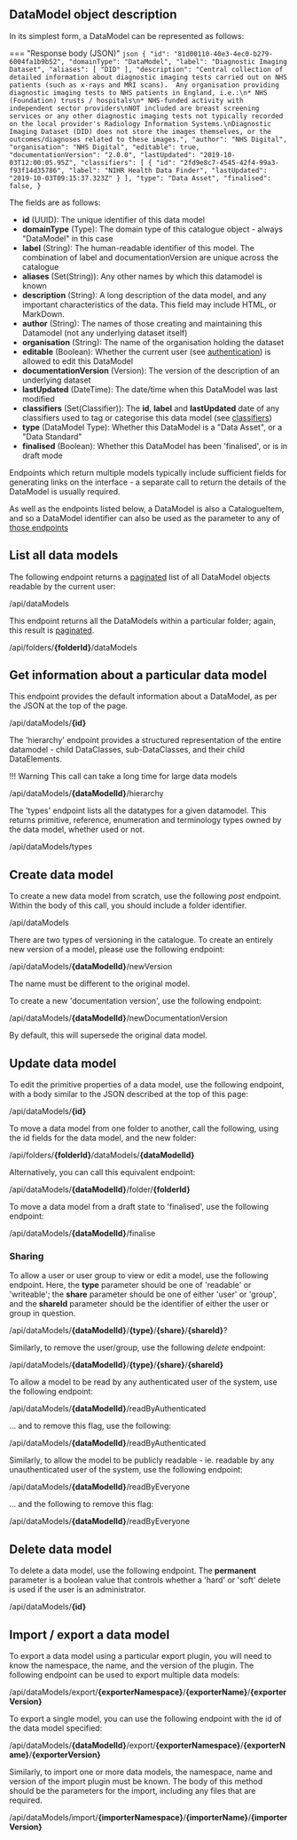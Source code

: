 ## DataModel object description

In its simplest form, a DataModel can be represented as follows:

=== "Response body (JSON)"
    ```json
    {
        "id": "81d00110-40e3-4ec0-b279-6004fa1b9b52",
        "domainType": "DataModel",
        "label": "Diagnostic Imaging Dataset",
        "aliases": [
            "DID"
        ],
        "description": "Central collection of detailed information about diagnostic imaging tests carried out on NHS patients (such as x-rays and MRI scans).  Any organisation providing diagnostic imaging tests to NHS patients in England, i.e.:\n* NHS (Foundation) trusts / hospitals\n* NHS-funded activity with independent sector providers\nNOT included are breast screening services or any other diagnostic imaging tests not typically recorded on the local provider's Radiology Information Systems.\nDiagnostic Imaging Dataset (DID) does not store the images themselves, or the outcomes/diagnoses related to these images.",
        "author": "NHS Digital",
        "organisation": "NHS Digital",
        "editable": true,
        "documentationVersion": "2.0.0",
        "lastUpdated": "2019-10-03T12:00:05.95Z",
        "classifiers": [
            {
                "id": "2fd9e8c7-4545-42f4-99a3-f93f14d35786",
                "label": "NIHR Health Data Finder",
                "lastUpdated": "2019-10-03T09:15:37.323Z"
            }
        ],
        "type": "Data Asset",
        "finalised": false,
    }
    ``` 

The fields are as follows:

- **id** (UUID): The unique identifier of this data model
- **domainType** (Type): The domain type of this catalogue object - always "DataModel" in this case
- **label** (String): The human-readable identifier of this model.  The combination of label and documentationVersion are unique across the catalogue
- **aliases** (Set(String)): Any other names by which this datamodel is known
- **description** (String): A long description of the data model, and any important characteristics of the data.  This field may include HTML, or 
MarkDown.
- **author** (String): The names of those creating and maintaining this Datamodel (not any underlying dataset itself)
- **organisation** (String): The name of the organisation holding the dataset
- **editable** (Boolean): Whether the current user (see [authentication](../authentication.md)) is allowed to edit this DataModel
- **documentationVersion** (Version): The version of the description of an underlying dataset
- **lastUpdated** (DateTime): The date/time when this DataModel was last modified
- **classifiers** (Set(Classifier)): The **id**, **label** and **lastUpdated** date of any classifiers used to tag or categorise this data model 
(see [classifiers](classifier.md))
- **type** (DataModel Type): Whether this DataModel is a "Data Asset", or a "Data Standard"
- **finalised** (Boolean): Whether this DataModel has been 'finalised', or is in draft mode

Endpoints which return multiple models typically include sufficient fields for generating links on the interface - a separate call to return the 
details of the DataModel is usually required. 

As well as the endpoints listed below, a DataModel is also a CatalogueItem, and so a DataModel identifier can also be used as the parameter to any 
of [those endpoints](catalogue-item.md)



## List all data models

The following endpoint returns a [paginated](../pagination.md) list of all DataModel objects readable by the current user:  

<endpoint class="get">/api/dataModels</endpoint>

This endpoint returns all the DataModels within a particular folder; again, this result is [paginated](../pagination.md).

<endpoint class="get">/api/folders/**{folderId}**/dataModels</endpoint>


## Get information about a particular data model

This endpoint provides the default information about a DataModel, as per the JSON at the top of the page.

<endpoint class="get">/api/dataModels/**{id}**</endpoint>

The 'hierarchy' endpoint provides a structured representation of the entire datamodel - child DataClasses, sub-DataClasses, and their child
 DataElements.   

!!! Warning 
    This call can take a long time for large data models

<endpoint class="get">/api/dataModels/**{dataModelId}**/hierarchy</endpoint>

The 'types' endpoint lists all the datatypes for a given datamodel.  This returns primitive, reference, enumeration and terminology types owned by
 the data model, whether used or not.

<endpoint class="get">/api/dataModels/types</endpoint>

## Create data model

To create a new data model from scratch, use the following _post_ endpoint.  Within the body of this call, you should include a folder identifier.

<endpoint class="post">/api/dataModels</endpoint>

There are two types of versioning in the catalogue.  To create an entirely new version of a model, please use the following endpoint:

<endpoint class="put">/api/dataModels/**{dataModelId}**/newVersion</endpoint>

The name must be different to the original model.

To create a new 'documentation version', use the following endpoint:

<endpoint class="put">/api/dataModels/**{dataModelId}**/newDocumentationVersion</endpoint>

By default, this will supersede the original data model.


## Update data model

To edit the primitive properties of a data model, use the following endpoint, with a body similar to the JSON described at the top of this page:

<endpoint class="put">/api/dataModels/**{id}**</endpoint>

To move a data model from one folder to another, call the following, using the id fields for the data model, and the new folder:

<endpoint class="put">/api/folders/**{folderId}**/dataModels/**{dataModelId}**</endpoint>

Alternatively, you can call this equivalent endpoint:

<endpoint class="put">/api/dataModels/**{dataModelId}**/folder/**{folderId}**</endpoint>

To move a data model from a draft state to 'finalised', use the following endpoint:

<endpoint class="put">/api/dataModels/**{dataModelId}**/finalise</endpoint>

### Sharing

To allow a user or user group to view or edit a model, use the following endpoint.  Here, the **type** parameter should be one of 'readable' or
 'writeable'; the **share** parameter should be one of either 'user' or 'group', and the **shareId** parameter should be the identifier of either
  the user or group in question.
     
<endpoint class="put">/api/dataModels/**{dataModelId}**/**{type}**/**{share}**/**{shareId}**?</endpoint>

Similarly, to remove the user/group, use the following _delete_ endpoint:

<endpoint class="delete">/api/dataModels/**{dataModelId}**/**{type}**/**{share}**/**{shareId}**</endpoint>


To allow a model to be read by any authenticated user of the system, use the following endpoint:

<endpoint class="delete">/api/dataModels/**{dataModelId}**/readByAuthenticated</endpoint>

... and to remove this flag, use the following:

<endpoint class="put">/api/dataModels/**{dataModelId}**/readByAuthenticated</endpoint>

Similarly, to allow the model to be publicly readable - ie. readable by any unauthenticated user of the system, 
use the following endpoint: 

<endpoint class="delete">/api/dataModels/**{dataModelId}**/readByEveryone</endpoint>

... and the following to remove this flag:

<endpoint class="put">/api/dataModels/**{dataModelId}**/readByEveryone</endpoint>


## Delete data model

To delete a data model, use the following endpoint.  The **permanent** parameter is a boolean value that controls whether a 'hard' or 'soft' delete
 is used if the user is an administrator.
 
<endpoint class="delete">/api/dataModels/**{id}**</endpoint>

 
## Import / export a data model

To export a data model using a particular export plugin, you will need to know the namespace, the name, and the version of the plugin.  The
 following endpoint can be used to export multiple data models: 

<endpoint class="post">/api/dataModels/export/**{exporterNamespace}**/**{exporterName}**/**{exporterVersion}**</endpoint>

To export a single model, you can use the following endpoint with the id of the data model specified:

<endpoint class="get">/api/dataModels/**{dataModelId}**/export/**{exporterNamespace}**/**{exporterName}**/**{exporterVersion}**</endpoint>


Similarly, to import one or more data models, the namespace, name and version of the import plugin must be known.  The body of this method should
 be the parameters for the import, including any files that are required.

<endpoint class="post">/api/dataModels/import/**{importerNamespace}**/**{importerName}**/**{importerVersion}**</endpoint>







